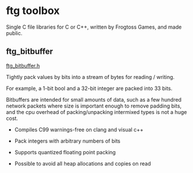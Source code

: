 # ftg toolbox #

Single C file libraries for C or C++, written by Frogtoss Games, and made public.


## ftg_bitbuffer ##

[ftg_bitbuffer.h](https://github.com/frogtoss/ftg_toolbox_public/blob/main/ftg_bitbuffer.h)

Tightly pack values by bits into a stream of bytes for reading / writing.

For example, a 1-bit bool and a 32-bit integer are packed into 33
bits.

Bitbuffers are intended for small amounts of data, such as a few
hundred network packets where size is important enough to remove
padding bits, and the cpu overhead of packing/unpacking intermixed
types is not a huge cost.

 - Compiles C99 warnings-free on clang and visual c++

 - Pack integers with arbitrary numbers of bits

 - Supports quantized floating point packing

 - Possible to avoid all heap allocations and copies on read


